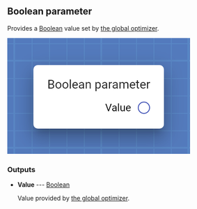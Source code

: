 ## Boolean parameter

Provides a [Boolean](types/Boolean.html) value set by [the global optimizer](work_screen.html#tune-parameters-automatically).

![Boolean parameter](assets/img/cards/parameterBoolean.png)




### Outputs


* **Value** --- [Boolean](types/Boolean.html)

  Value provided by [the global optimizer](work_screen.html#tune-parameters-automatically).




